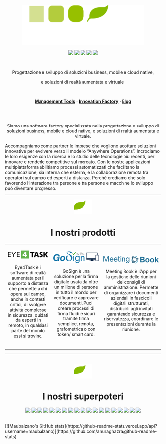 <p align="center">
  <a href="https://eco-mind.eu/">
      <img src="https://github.com/maubalzano/maubalzano/blob/main/Eco-Mind-default-Logo-light.svg" height="128">
  </a>
</p>
<p align="center">
  <a href="https://www.linkedin.com/company/eco-mind-ingegneria-informatica/"><img src="https://img.icons8.com/color/344/linkedin-circled--v1.png" width="30"></a>
  <a href="https://www.instagram.com/ecomindsoftware/"><img src="https://img.icons8.com/fluency/344/instagram-new.png" width="30"></a>
  <a href="https://twitter.com/ecomindsoftware"><img src="https://img.icons8.com/color/344/twitter--v1.png" width="30"></a>
  <a href="https://www.facebook.com/EcoMindSoftware/"><img src="https://img.icons8.com/color/344/facebook-new.png" width="30"></a>
  <a href="https://www.youtube.com/channel/UC2ZvHiXNfksLTkfdhp-AUeg"><img src="https://img.icons8.com/color/344/youtube-squared.png" width="30"></a>
</p>
<br>
<p align="center">
  Progettazione e sviluppo di soluzioni business, mobile e cloud native, 
</p>
<p align="center">
  e soluzioni di realtà aumentata e virtuale.
</p>
<br>
<p align="center">
  <a href="https://eco-mind.eu/management-tools/"><strong>Management Tools</strong></a> ·
  <a href="https://eco-mind.eu/innovation-factory/"><strong>Innovation Factory</strong></a> ·
  <a href="https://eco-mind.eu/blog/"><strong>Blog</strong></a>
</p>
<br/>
<br/>
<p align="center">
  Siamo una software factory specializzata nella progettazione e sviluppo di soluzioni business, mobile e cloud native, e soluzioni di realtà aumentata e virtuale.

Accompagniamo come partner le imprese che vogliono adottare soluzioni innovative per evolvere verso il modello “Anywhere Operations”. Incrociamo le loro esigenze con la ricerca e lo studio delle tecnologie più recenti, per innovare e renderle competitive sul mercato. Con le nostre applicazioni multipiattaforma abilitiamo processi automatizzati che facilitano la comunicazione, sia interna che esterna, e la collaborazione remota tra operatori sul campo ed esperti a distanza. Perché crediamo che solo favorendo l’interazione tra persone e tra persone e macchine lo sviluppo può diventare progresso.
<hr>
</p>
<div align="center">
  <img src="https://github.com/maubalzano/maubalzano/blob/main/ecomind-leaf.svg" width="60">
  <h1 border="0"><strong>I nostri prodotti</strong></h1>
  <table border="0">
 <tr>
    <td align="center" border="0">
      <br>
    <img src="https://github.com/maubalzano/maubalzano/blob/main/Logo_Eye4Task.png" width="200">
      <br>
    <p width="300" align="center">
      Eye4Task è il software di realtà aumentata per il supporto a distanza che permette a chi opera sul campo, anche in contesti critici, di svolgere attività complesse in sicurezza, guidati da esperti in remoto, in qualsiasi parte del mondo essi si trovino.</p>
   <br>
   </td>
    <td align="center" border="0">
      <br>
       <img src="https://github.com/maubalzano/maubalzano/blob/main/Logo GoSign.png" width="200">
      <br>
      <p width="300" align="center">
        GoSign è una soluzione per la firma digitale usata da oltre un milione di persone in tutto il mondo per verificare e approvare documenti.
Puoi creare processi di firma fluidi e sicuri tramite firma semplice, remota, grafometrica o con token/ smart card.</p>
   <br>
   </td>
   <td align="center" border="0">
    <br>
     <img src="https://github.com/maubalzano/maubalzano/blob/main/Logo Meeting Book.png" width="200">
     <br>
    <p width="300" align="center">
      Meeting Book è l’App per la gestione delle riunioni dei consigli di amministrazione. Permette di organizzare i documenti aziendali in fascicoli digitali strutturati, distribuirli agli invitati garantendo sicurezza e riservatezza, coordinare le presentazioni durante la riunione.
    </p>
     <br>
   </td>
 </tr>
</table>
</div>
<hr>
<br>
<div align="center">
<img src="https://github.com/maubalzano/maubalzano/blob/main/ecomind-leaf.svg" width="60">
<h1 align="center">I nostri superpoteri</h1>
<p align="center">
  <img src="https://img.shields.io/badge/angular%20-%2343853D.svg?&style=for-the-badge&logo=angular&logoColor=white" height="30"/>
  <img src="https://img.shields.io/badge/java%20-%2343853D.svg?&style=for-the-badge&logo=java&logoColor=white" height="30"/>
  <img src="https://img.shields.io/badge/typescript%20-%2343853D.svg?&style=for-the-badge&logo=typescript&logoColor=white" height="30"/>
  <img src="https://img.shields.io/badge/mysql%20-%2343853D.svg?&style=for-the-badge&logo=mysql&logoColor=white" height="30"/>
  <img src="https://img.shields.io/badge/mongodb%20-%2343853D.svg?&style=for-the-badge&logo=mongodb&logoColor=white" height="30"/>
  <img src="https://img.shields.io/badge/jquery%20-%2343853D.svg?&style=for-the-badge&logo=jquery&logoColor=white" height="30"/>
  <img src="https://img.shields.io/badge/apache%20-%2343853D.svg?&style=for-the-badge&logo=apache&logoColor=white" height="30"/>
  <img src="https://img.shields.io/badge/android%20-%2343853D.svg?&style=for-the-badge&logo=android&logoColor=white" height="30"/>
  <img src="https://img.shields.io/badge/firebase%20-%2343853D.svg?&style=for-the-badge&logo=firebase&logoColor=white" height="30"/>
  <img src="https://img.shields.io/badge/swift%20-%2343853D.svg?&style=for-the-badge&logo=swift&logoColor=white" height="30"/>
  <img src="https://img.shields.io/badge/xcode%20-%2343853D.svg?&style=for-the-badge&logo=xcode&logoColor=white" height="30"/>
  <img src="https://img.shields.io/badge/javascript%20-%2343853D.svg?&style=for-the-badge&logo=javascript&logoColor=white" height="30"/>
  <img src="https://img.shields.io/badge/python%20-%2343853D.svg?&style=for-the-badge&logo=python&logoColor=white" height="30"/>
  <img src="https://img.shields.io/badge/kotlin%20-%2343853D.svg?&style=for-the-badge&logo=kotlin&logoColor=white" height="30"/>
  <img src="https://img.shields.io/badge/docker%20-%2343853D.svg?&style=for-the-badge&logo=docker&logoColor=white" height="30"/>
  <img src="https://img.shields.io/badge/jenkins%20-%2343853D.svg?&style=for-the-badge&logo=jenkins&logoColor=white" height="30"/>
  <img src="https://img.shields.io/badge/kubernetes%20-%2343853D.svg?&style=for-the-badge&logo=kubernetes&logoColor=white" height="30"/>
  <img src="https://img.shields.io/badge/awslambda%20-%2343853D.svg?&style=for-the-badge&logo=awslambda&logoColor=white" height="30"/>
  <img src="https://img.shields.io/badge/npm%20-%2343853D.svg?&style=for-the-badge&logo=npm&logoColor=white" height="30"/>
  
<p>
</div>
<br>
[![Maubalzano's GitHub stats](https://github-readme-stats.vercel.app/api?username=maubalzano)](https://github.com/anuraghazra/github-readme-stats)


